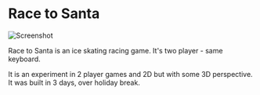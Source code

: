 Race to Santa
===========

![Screenshot](http://doowttam.com/race-to-santa/screen.png)

Race to Santa is an ice skating racing game. It's two player - same keyboard. 

It is an experiment in 2 player games and 2D but with some 3D perspective. It was built in 3 days, over holiday break.
